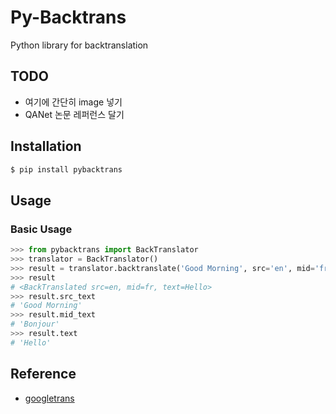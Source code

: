 # Py-Backtrans

Python library for backtranslation

## TODO

- 여기에 간단히 image 넣기
- QANet 논문 레퍼런스 달기

## Installation

```bash
$ pip install pybacktrans
```

## Usage

### Basic Usage

```python
>>> from pybacktrans import BackTranslator
>>> translator = BackTranslator()
>>> result = translator.backtranslate('Good Morning', src='en', mid='fr')
>>> result
# <BackTranslated src=en, mid=fr, text=Hello>
>>> result.src_text
# 'Good Morning'
>>> result.mid_text
# 'Bonjour'
>>> result.text
# 'Hello'
```

## Reference

- [googletrans](https://github.com/ssut/py-googletrans)
